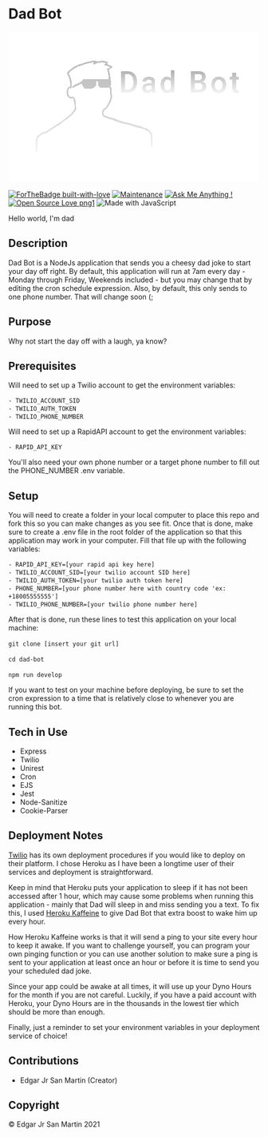 # Dad Bot
<p align="center">
<img src="https://github.com/ej-sanmartin/dad-bot/blob/main/assets/dad-bot-banner-transparent.png")
</p>

[![ForTheBadge built-with-love](http://ForTheBadge.com/images/badges/built-with-love.svg)](https://GitHub.com/Naereen/)
[![Maintenance](https://img.shields.io/badge/Maintained%3F-yes-green.svg)](https://GitHub.com/Naereen/StrapDown.js/graphs/commit-activity)
[![Ask Me Anything !](https://img.shields.io/badge/Ask%20me-anything-1abc9c.svg)](https://GitHub.com/Naereen/ama)
[![Open Source Love png1](https://badges.frapsoft.com/os/v1/open-source.png?v=103)](https://github.com/ellerbrock/open-source-badges/)
![Made with JavaScript](https://img.shields.io/badge/Made%20with-JavaScript-blueviolet)

Hello world, I'm dad

## Description

Dad Bot is a NodeJs application that sends you a cheesy dad joke to start your day off right. By default, this application will run at 7am every day - Monday through Friday, Weekends included - but you may change that by editing the cron schedule expression. Also, by default, this only sends to one phone number. That will change soon (;


## Purpose

Why not start the day off with a laugh, ya know?


## Prerequisites

Will need to set up a Twilio account to get the environment variables:

    - TWILIO_ACCOUNT_SID
    - TWILIO_AUTH_TOKEN
    - TWILIO_PHONE_NUMBER

Will need to set up a RapidAPI account to get the environment variables:

    - RAPID_API_KEY

You'll also need your own phone number or a target phone number to fill out the PHONE_NUMBER .env variable.


## Setup

You will need to create a folder in your local computer to place this repo and fork this so you can make changes as you see fit. Once that is done, make sure to create a .env file in the root folder of the application so that this application may work in your computer. Fill that file up with the following variables:

    - RAPID_API_KEY=[your rapid api key here]
    - TWILIO_ACCOUNT_SID=[your twilio account SID here]
    - TWILIO_AUTH_TOKEN=[your twilio auth token here]
    - PHONE_NUMBER=[your phone number here with country code 'ex: +18005555555']
    - TWILIO_PHONE_NUMBER=[your twilio phone number here]


After that is done, run these lines to test this application on your local machine:

`git clone [insert your git url]`

`cd dad-bot`

`npm run develop`

If you want to test on your machine before deploying, be sure to set the cron expression to a time that is relatively close to whenever you are running this bot.


## Tech in Use

- Express
- Twilio
- Unirest
- Cron
- EJS
- Jest
- Node-Sanitize
- Cookie-Parser


## Deployment Notes

[Twilio](https://wwww.twilio.com/docs/labs/serverless-toolkit/deploying "Twilio Serverless Toolkit Deployment") has its own deployment procedures if you would like to deploy on their platform. I chose Heroku as I have been a longtime user of their services and deployment is straightforward.

Keep in mind that Heroku puts your application to sleep if it has not been accessed after 1 hour, which may cause some problems when running this application - mainly that Dad will sleep in and miss sending you a text. To fix this, I used [Heroku Kaffeine](http://kaffeine.herokuapp.com "Heroku Kaffeine") to give Dad Bot that extra boost to wake him up every hour.

How Heroku Kaffeine works is that it will send a ping to your site every hour to keep it awake. If you want to challenge yourself, you can program your own pinging function or you can use another solution to make sure a ping is sent to your application at least once an hour or before it is time to send you your scheduled dad joke.

Since your app could be awake at all times, it will use up your Dyno Hours for the month if you are not careful. Luckily, if you have a paid account with Heroku, your Dyno Hours are in the thousands in the lowest tier which should be more than enough.

Finally, just a reminder to set your environment variables in your deployment service of choice!


## Contributions

- Edgar Jr San Martin (Creator)

## Copyright

© Edgar Jr San Martin 2021